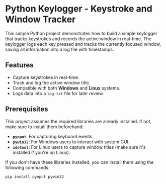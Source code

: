 # Python Keylogger - Keystroke and Window Tracker

This simple Python project demonstrates how to build a simple keylogger that tracks keystrokes and records the active window in real-time. The keylogger logs each key pressed and tracks the currently focused window, saving all information into a log file with timestamps.

## Features
- Capture keystrokes in real-time.
- Track and log the active window title.
- Compatible with both **Windows** and **Linux** systems.
- Logs data into a `log.txt` file for later review.

## Prerequisites

This project assumes the required libraries are already installed. If not, make sure to install them beforehand:

- **`pynput`**: For capturing keyboard events.
- **`pywin32`**: For Windows users to interact with system GUI.
- **`xdotool`**: For Linux users to capture window titles (make sure it's installed if you're on Linux).

If you don't have these libraries installed, you can install them using the following commands:

```bash
pip install pynput pywin32
```

